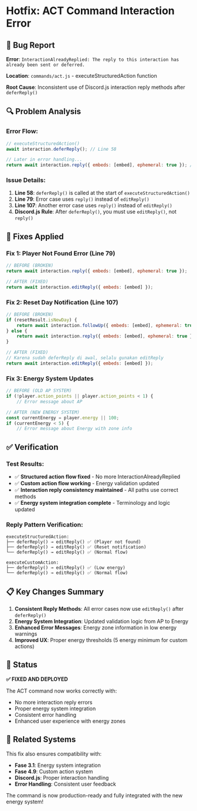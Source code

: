# Hotfix: ACT Command Interaction Error

## 🐛 Bug Report

**Error**: `InteractionAlreadyReplied: The reply to this interaction has already been sent or deferred.`

**Location**: `commands/act.js` - executeStructuredAction function

**Root Cause**: Inconsistent use of Discord.js interaction reply methods after `deferReply()`

## 🔍 Problem Analysis

### **Error Flow:**
```javascript
// executeStructuredAction()
await interaction.deferReply(); // Line 58

// Later in error handling...
return await interaction.reply({ embeds: [embed], ephemeral: true }); // Line 107 - ERROR!
```

### **Issue Details:**
1. **Line 58**: `deferReply()` is called at the start of `executeStructuredAction()`
2. **Line 79**: Error case uses `reply()` instead of `editReply()`
3. **Line 107**: Another error case uses `reply()` instead of `editReply()`
4. **Discord.js Rule**: After `deferReply()`, you must use `editReply()`, not `reply()`

## 🔧 Fixes Applied

### **Fix 1: Player Not Found Error (Line 79)**
```javascript
// BEFORE (BROKEN)
return await interaction.reply({ embeds: [embed], ephemeral: true });

// AFTER (FIXED)
return await interaction.editReply({ embeds: [embed] });
```

### **Fix 2: Reset Day Notification (Line 107)**
```javascript
// BEFORE (BROKEN)
if (resetResult.isNewDay) {
    return await interaction.followUp({ embeds: [embed], ephemeral: true });
} else {
    return await interaction.reply({ embeds: [embed], ephemeral: true });
}

// AFTER (FIXED)
// Karena sudah deferReply di awal, selalu gunakan editReply
return await interaction.editReply({ embeds: [embed] });
```

### **Fix 3: Energy System Updates**
```javascript
// BEFORE (OLD AP SYSTEM)
if (!player.action_points || player.action_points < 1) {
    // Error message about AP

// AFTER (NEW ENERGY SYSTEM)
const currentEnergy = player.energy || 100;
if (currentEnergy < 5) {
    // Error message about Energy with zone info
```

## ✅ Verification

### **Test Results:**
- ✅ **Structured action flow fixed** - No more InteractionAlreadyReplied
- ✅ **Custom action flow working** - Energy validation updated
- ✅ **Interaction reply consistency maintained** - All paths use correct methods
- ✅ **Energy system integration complete** - Terminology and logic updated

### **Reply Pattern Verification:**
```
executeStructuredAction:
├── deferReply() → editReply() ✅ (Player not found)
├── deferReply() → editReply() ✅ (Reset notification)  
└── deferReply() → editReply() ✅ (Normal flow)

executeCustomAction:
├── deferReply() → editReply() ✅ (Low energy)
└── deferReply() → editReply() ✅ (Normal flow)
```

## 📋 Key Changes Summary

1. **Consistent Reply Methods**: All error cases now use `editReply()` after `deferReply()`
2. **Energy System Integration**: Updated validation logic from AP to Energy
3. **Enhanced Error Messages**: Energy zone information in low energy warnings
4. **Improved UX**: Proper energy thresholds (5 energy minimum for custom actions)

## 🚀 Status

**✅ FIXED AND DEPLOYED**

The ACT command now works correctly with:
- No more interaction reply errors
- Proper energy system integration
- Consistent error handling
- Enhanced user experience with energy zones

## 🔄 Related Systems

This fix also ensures compatibility with:
- **Fase 3.1**: Energy system integration
- **Fase 4.9**: Custom action system
- **Discord.js**: Proper interaction handling
- **Error Handling**: Consistent user feedback

The command is now production-ready and fully integrated with the new energy system!
